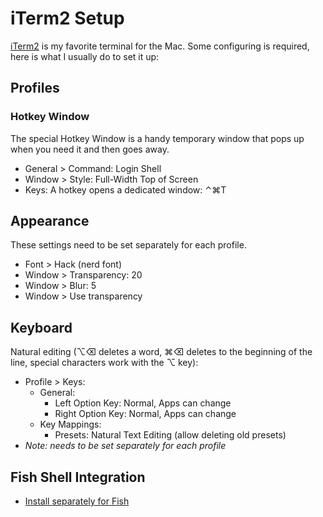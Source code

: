 # iTerm2 Setup

[iTerm2](https://iterm2.com) is my favorite terminal for the Mac. Some configuring is required, here is what I usually do to set it up:

## Profiles

### Hotkey Window

The special Hotkey Window is a handy temporary window that pops up when you need it and then goes away.

- General > Command: Login Shell
- Window > Style: Full-Width Top of Screen
- Keys: A hotkey opens a dedicated window: ⌃⌘T

## Appearance

These settings need to be set separately for each profile.

- Font > Hack (nerd font)
- Window > Transparency: 20
- Window > Blur: 5
- Window > Use transparency

## Keyboard

Natural editing (⌥⌫ deletes a word, ⌘⌫ deletes to the beginning of the line, special characters work with the ⌥ key):

- Profile > Keys:
  - General:
    - Left Option Key: Normal, Apps can change
    - Right Option Key: Normal, Apps can change
  - Key Mappings:
    - Presets: Natural Text Editing (allow deleting old presets)
- *Note: needs to be set separately for each profile*

## Fish Shell Integration

- [Install separately for Fish](https://iterm2.com/documentation-shell-integration.html)
